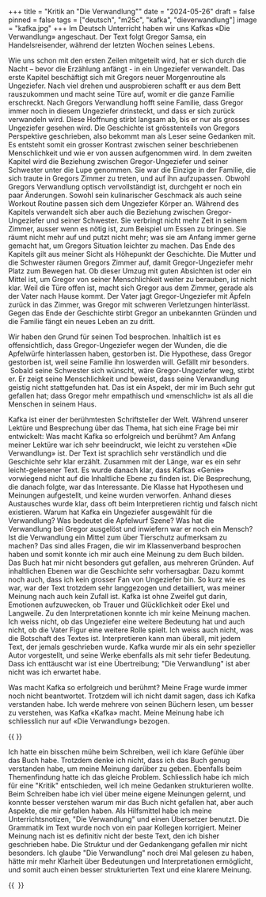 +++
title = "Kritik an \"Die Verwandlung\""
date = "2024-05-26"
draft = false
pinned = false
tags = ["deutsch", "m25c", "kafka", "dieverwandlung"]
image = "kafka.jpg"
+++
Im Deutsch Unterricht haben wir uns Kafkas «Die Verwandlung» angeschaut. Der Text folgt Gregor Samsa, ein Handelsreisender, während der letzten Wochen seines Lebens. 

Wie uns schon mit den ersten Zeilen mitgeteilt wird, hat er sich durch die Nacht – bevor die Erzählung anfängt - in ein Ungeziefer verwandelt. Das erste Kapitel beschäftigt sich mit Gregors neuer Morgenroutine als Ungeziefer. Nach viel drehen und ausprobieren schafft er aus dem Bett rauszukommen und macht seine Türe auf, womit er die ganze Familie erschreckt. Nach Gregors Verwandlung hofft seine Familie, dass Gregor immer noch in diesem Ungeziefer drinsteckt, und dass er sich zurück verwandeln wird. Diese Hoffnung stirbt langsam ab, bis er nur als grosses Ungeziefer gesehen wird. Die Geschichte ist grösstenteils von Gregors Perspektive geschrieben, also bekommt man als Leser seine Gedanken mit. Es entsteht somit ein grosser Kontrast zwischen seiner beschriebenen Menschlichkeit und wie er von aussen aufgenommen wird. In dem zweiten Kapitel wird die Beziehung zwischen Gregor-Ungeziefer und seiner Schwester unter die Lupe genommen. Sie war die Einzige in der Familie, die sich traute in Gregors Zimmer zu treten, und auf ihn aufzupassen. Obwohl Gregors Verwandlung optisch vervollständigt ist, durchgeht er noch ein paar Änderungen. Sowohl sein kulinarischer Geschmack als auch seine Workout Routine passen sich dem Ungeziefer Körper an. Während des Kapitels verwandelt sich aber auch die Beziehung zwischen Gregor-Ungeziefer und seiner Schwester. Sie verbringt nicht mehr Zeit in seinem Zimmer, ausser wenn es nötig ist, zum Beispiel um Essen zu bringen. Sie räumt nicht mehr auf und putzt nicht mehr; was sie am Anfang immer gerne gemacht hat, um Gregors Situation leichter zu machen. Das Ende des Kapitels gilt aus meiner Sicht als Höhepunkt der Geschichte. Die Mutter und die Schwester räumen Gregors Zimmer auf, damit Gregor-Ungeziefer mehr Platz zum Bewegen hat. Ob dieser Umzug mit guten Absichten ist oder ein Mittel ist, um Gregor von seiner Menschlichkeit weiter zu berauben, ist nicht klar. Weil die Türe offen ist, macht sich Gregor aus dem Zimmer, gerade als der Vater nach Hause kommt. Der Vater jagt Gregor-Ungeziefer mit Äpfeln zurück in das Zimmer, was Gregor mit schweren Verletzungen hinterlässt. Gegen das Ende der Geschichte stirbt Gregor an unbekannten Gründen und die Familie fängt ein neues Leben an zu dritt. 

Wir haben den Grund für seinen Tod besprochen. Inhaltlich ist es offensichtlich, dass Gregor-Ungeziefer wegen der Wunden, die die Apfelwürfe hinterlassen haben, gestorben ist. Die Hypothese, dass Gregor gestorben ist, weil seine Familie ihn loswerden will. Gefällt mir besonders.  Sobald seine Schwester sich wünscht, wäre Gregor-Ungeziefer weg, stirbt er. Er zeigt seine Menschlichkeit und beweist, dass seine Verwandlung geistig nicht stattgefunden hat. Das ist ein Aspekt, der mir im Buch sehr gut gefallen hat; dass Gregor mehr empathisch und «menschlich» ist als all die Menschen in seinem Haus.





Kafka ist einer der berühmtesten Schriftsteller der Welt. Während unserer Lektüre und Besprechung über das Thema, hat sich eine Frage bei mir entwickelt: Was macht Kafka so erfolgreich und berühmt? Am Anfang meiner Lektüre war ich sehr beeindruckt, wie leicht zu verstehen «Die Verwandlung» ist. Der Text ist sprachlich sehr verständlich und die Geschichte sehr klar erzählt. Zusammen mit der Länge, war es ein sehr leicht-gelesener Text. Es wurde danach klar, dass Kafkas «Genie» vorwiegend nicht auf die Inhaltliche Ebene zu finden ist. Die Besprechung, die danach folgte, war das Interessante. Die Klasse hat Hypothesen und Meinungen aufgestellt, und keine wurden verworfen. Anhand dieses Austausches wurde klar, dass oft beim Interpretieren richtig und falsch nicht existieren. Warum hat Kafka ein Ungeziefer ausgewählt für die Verwandlung? Was bedeutet die Apfelwurf Szene? Was hat die Verwandlung bei Gregor ausgelöst und inwiefern war er noch ein Mensch? Ist die Verwandlung ein Mittel zum über Tierschutz aufmerksam zu machen? Das sind alles Fragen, die wir im Klassenverband besprochen haben und somit konnte ich mir auch eine Meinung zu dem Buch bilden. Das Buch hat mir nicht besonders gut gefallen, aus mehreren Gründen. Auf inhaltlichen Ebenen war die Geschichte sehr vorhersagbar. Dazu kommt noch auch, dass ich kein grosser Fan von Ungeziefer bin. So kurz wie es war, war der Text trotzdem sehr langgezogen und detailliert, was meiner Meinung nach auch kein Zufall ist. Kafka ist ohne Zweifel gut darin, Emotionen aufzuwecken, ob Trauer und Glücklichkeit oder Ekel und Langweile. Zu den Interpretationen konnte ich mir keine Meinung machen. Ich weiss nicht, ob das Ungeziefer eine weitere Bedeutung hat und auch nicht, ob die Vater Figur eine weitere Rolle spielt. Ich weiss auch nicht, was die Botschaft des Textes ist. Interpretieren kann man überall, mit jedem Text, der jemals geschrieben wurde. Kafka wurde mir als ein sehr spezieller Autor vorgestellt, und seine Werke ebenfalls als mit sehr tiefer Bedeutung. Dass ich enttäuscht war ist eine Übertreibung; "Die Verwandlung" ist aber nicht was ich erwartet habe. 

Was macht Kafka so erfolgreich und berühmt? Meine Frage wurde immer noch nicht beantwortet. Trotzdem will ich nicht damit sagen, dass ich Kafka verstanden habe. Ich werde mehrere von seinen Büchern lesen, um besser zu verstehen, was Kafka «Kafka» macht. Meine Meinung habe ich schliesslich nur auf «Die Verwandlung» bezogen.



{{<box title="asd"> }}

Ich hatte ein bisschen mühe beim Schreiben, weil ich klare Gefühle über das Buch habe. Trotzdem denke ich nicht, dass ich das Buch genug verstanden habe, um meine Meinung darüber zu geben. Ebenfalls beim Themenfindung hatte ich das gleiche Problem. Schliesslich habe ich mich für eine "Kritik" entschieden, weil ich meine Gedanken strukturieren wollte. Beim Schreiben habe ich viel über meine eigene Meinungen gelernt, und konnte besser verstehen warum mir das Buch nicht gefallen hat, aber auch Aspekte, die mir gefallen haben. Als Hilfsmittel habe ich meine Unterrichtsnotizen, "Die Verwandlung" und einen Übersetzer benutzt. Die Grammatik im Text wurde noch von ein paar Kollegen korrigiert. Meiner Meinung nach ist es definitiv nicht der beste Text, den ich bisher geschrieben habe. Die Struktur und der Gedankengang gefallen mir nicht besonders. Ich glaube "Die Verwandlung" noch drei Mal gelesen zu haben, hätte mir mehr Klarheit über Bedeutungen und Interpretationen ermöglicht, und somit auch einen besser strukturierten Text und eine klarere Meinung. 

{{ </box> }}